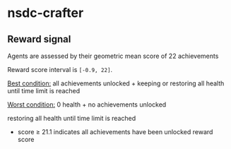 # nsdc-crafter

## Reward signal

Agents are assessed by their geometric mean score of 22 achievements 

Reward score interval is `[-0.9, 22]`.

<ins>Best condition:</ins> all achievements unlocked + keeping or restoring all health until time limit is reached 

<ins>Worst condition:</ins> 0 health + no achievements unlocked

restoring all health until time limit is reached 
- score ≥ 21.1 indicates all achievements have been unlocked
  reward score
